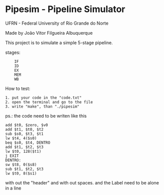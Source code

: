 # Pipesim - Pipeline Simulator

UFRN - Federal University of Rio Grande do Norte


Made by João Vitor Filgueira Albuquerque


This project is to simulate a simple 5-stage pipeline.


stages:

		IF		
		ID		
		EX	
		MEM
		WB

How to test:

	1. put your code in the "code.txt"
	2. open the terminal and go to the file
	3. write "make", than "./pipesim"


ps.:
the code need to be writen like this


	add $t0, $zero, $v0
	add $t1, $t0, $t2
	sub $s0, $t3, $t1
	lw $t4, 4($s0)
	beq $s0, $t4, DENTRO
	add $t1, $t2, $t3
	lw $t0, 128($t1)
	j EXIT
	DENTRO:
	sw $t8, 0($s8)
	sub $t1, $t2, $t3
	lw $t0, 8($s1)

with out the "header" and with out spaces.
and the Label need to be alone in a line

